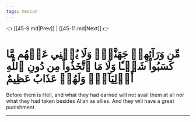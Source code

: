 ```yaml
---
tags: meccan
---
```


👈 [[45-9.md|Prev]] | [[45-11.md|Next]] 👉

# مِّن وَرَآئِهِمۡ جَهَنَّمُۖ وَلَا يُغۡنِي عَنۡهُم مَّا كَسَبُواْ شَيۡـٔٗا وَلَا مَا ٱتَّخَذُواْ مِن دُونِ ٱللَّهِ أَوۡلِيَآءَۖ وَلَهُمۡ عَذَابٌ عَظِيمٌ

Before them is Hell, and what they had earned will not avail them at all nor what they had taken besides Allah as allies. And they will have a great punishment

---

